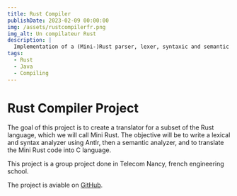```yaml
---
title: Rust Compiler
publishDate: 2023-02-09 00:00:00
img: /assets/rustcompilerfr.png
img_alt: Un compilateur Rust
description: |
  Implementation of a (Mini-)Rust parser, lexer, syntaxic and semantic analyzer.
tags:
  - Rust
  - Java
  - Compiling
---
```

# Rust Compiler Project

The goal of this project is to create a translator for a subset of the Rust language, which we will call Mini Rust. The objective will be to write a lexical and syntax analyzer using Antlr, then a semantic analyzer, and to translate the Mini Rust code into C language. 

This project is a group project done in Telecom Nancy, french engineering school. 

The project is aviable on [GitHub](https://github.com/lorisalx/rust-compiler).